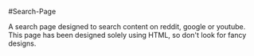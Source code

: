 #Search-Page

A search page designed to search content on reddit, google or youtube.
This page has been designed solely using HTML, so don't look for fancy designs.

